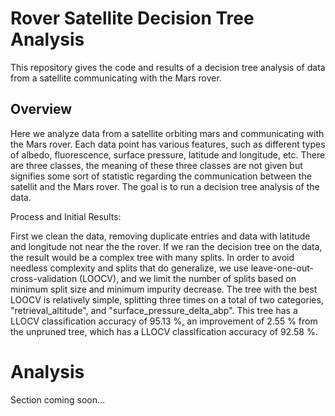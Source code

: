 # Rover Satellite Decision Tree Analysis

This repository gives the code and results of a decision tree analysis of data from a satellite communicating with the Mars rover.

## Overview

Here we analyze data from a satellite orbiting mars and communicating with the Mars rover.  Each data point has various features, such as different types of albedo, fluorescence, surface pressure, latitude and longitude, etc. There are three classes, the meaning of these three classes are not given but signifies some sort of statistic regarding the communication between the satellit and the Mars rover. The goal is to run a decision tree analysis of the data.

Process and Initial Results:

First we clean the data, removing duplicate entries  and data with latitude and longitude not near the the rover. If we ran the decision tree on the data, the result would be a complex tree with many splits. In order to avoid needless complexity and splits that do generalize, we use leave-one-out-cross-validation (LOOCV), and we limit the number of splits based on minimum split size and minimum impurity decrease. The tree with the best LOOCV is relatively simple, splitting three times on a total of two categories, "retrieval_altitude", and "surface_pressure_delta_abp". This tree has a LLOCV classification accuracy of 95.13 \%, an improvement of 2.55 \% from the unpruned tree, which has a LLOCV classification accuracy of 92.58 \%.

# Analysis
Section coming soon...
